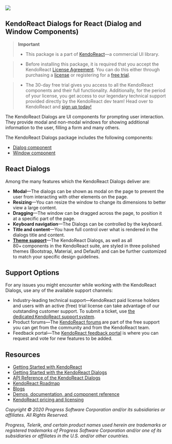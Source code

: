 <a href="https://www.telerik.com/kendo-react-ui/?utm_medium=referral&utm_source=npm&utm_campaign=kendo-ui-react-trial-npm-dialogs&utm_content=banner" target="_blank">
<img src="https://www.telerik.com/kendo-react-ui/npm-banner.svg">
</a>

## KendoReact Dialogs for React (Dialog and Window Components)

> **Important**
> * This package is а part of [KendoReact](https://www.telerik.com/kendo-react-ui/?utm_medium=referral&utm_source=npm&utm_campaign=kendo-ui-react-trial-npm-dialogs)&mdash;a commercial UI library.

> * Before installing this package, it is required that you accept the KendoReact [License Agreement](https://www.telerik.com/purchase/license-agreement/progress-kendoreact?utm_medium=referral&utm_source=npm&utm_campaign=kendo-ui-react-trial-npm-dialogs). You can do this either through purchasing a [license](https://www.telerik.com/kendo-react-ui/pricing/?utm_medium=referral&utm_source=npm&utm_campaign=kendo-ui-react-trial-npm-dialogs) or registering for a [free trial](https://www.telerik.com/download-login-v2-kendo-react-ui?utm_medium=referral&utm_source=npm&utm_campaign=kendo-ui-react-trial-npm-dialogs]).

> * The 30-day free trial gives you access to all the KendoReact components and their full functionality. Additionally, for the period of your license, you get access to our legendary technical support provided directly by the KendoReact dev team! Head over to KendoReact and [sign up today!](https://www.telerik.com/download-login-v2-kendo-react-ui?utm_medium=referral&utm_source=npm&utm_campaign=kendo-ui-react-trial-npm-dialogs)

The KendoReact Dialogs are UI components for prompting user interaction. They provide modal and non-modal windows for showing additional information to the user, filling a form and many others.

The KendoReact Dialogs package includes the following components:

* [Dialog component](https://www.telerik.com/kendo-react-ui/components/dialogs/dialog/?utm_medium=referral&utm_source=npm&utm_campaign=kendo-ui-react-trial-npm-dialogs)
* [Window component](https://www.telerik.com/kendo-react-ui/components/dialogs/window/?utm_medium=referral&utm_source=npm&utm_campaign=kendo-ui-react-trial-npm-dialogs)

## React Dialogs

Among the many features which the KendoReact Dialogs deliver are:

* **Modal**&mdash;The dialogs can be shown as modal on the page to prevent the user from interacting with other elements on the page.
* **Resizing**&mdash;You can resize the window to change its dimensions to better view a large content.
* **Dragging**&mdash;The window can be dragged across the page, to position it at a specific part of the page.
* **Keyboard navigation**&mdash;The Dialogs can be controlled by the keyboard.
* **Title and content**&mdash;You have full control over what is rendered in the dialogs title and content.
* [**Theme support**](https://www.telerik.com/kendo-react-ui/components/styling/?utm_medium=referral&utm_source=npm&utm_campaign=kendo-ui-react-trial-npm-dialogs)&mdash;The KendoReact Dialogs, as well as all 80+ components in the KendoReact suite, are styled in three polished themes (Bootstrap, Material, and Default) and can be further customized to match your specific design guidelines.

## Support Options

For any issues you might encounter while working with the KendoReact Dialogs, use any of the available support channels:

* Industry-leading technical support&mdash;KendoReact paid license holders and users with an active (free) trial license can take advantage of our outstanding customer support. To submit a ticket, use [the dedicated KendoReact support system](https://www.telerik.com/account/support-tickets?utm_medium=referral&utm_source=npm&utm_campaign=kendo-ui-react-trial-npm-all).
* Product forums&mdash;The [KendoReact forums](https://www.telerik.com/forums/kendo-ui-react?utm_medium=referral&utm_source=npm&utm_campaign=kendo-ui-react-trial-npm-all) are part of the free support you can get from the community and from the KendoReact team.
* Feedback portal&mdash;The [KendoReact feedback portal](https://feedback.telerik.com/kendo-react-ui?utm_medium=referral&utm_source=npm&utm_campaign=kendo-ui-react-trial-npm-all) is where you can request and vote for new features to be added.

## Resources

* [Getting Started with KendoReact](https://www.telerik.com/kendo-react-ui/getting-started/?utm_medium=referral&utm_source=npm&utm_campaign=kendo-ui-react-trial-npm-dialogs)
* [Getting Started with the KendoReact Dialogs](https://www.telerik.com/kendo-react-ui/components/dialogs/?utm_medium=referral&utm_source=npm&utm_campaign=kendo-ui-react-trial-npm-dialogs)
* [API Reference of the KendoReact Dialogs](https://www.telerik.com/kendo-react-ui/components/dialogs/api/?utm_medium=referral&utm_source=npm&utm_campaign=kendo-ui-react-trial-npm-dialogs)
* [KendoReact Roadmap](https://www.telerik.com/kendo-react-ui/roadmap/?utm_medium=referral&utm_source=npm&utm_campaign=kendo-ui-react-trial-npm-dialogs)
* [Blogs](https://www.telerik.com/blogs/tag/kendoreact?utm_medium=referral&utm_source=npm&utm_campaign=kendo-ui-react-trial-npm-dialogs)
* [Demos, documentation, and component reference](https://www.telerik.com/kendo-react-ui/components/?utm_medium=referral&utm_source=npm&utm_campaign=kendo-ui-react-trial-npm-dialogs)
* [KendoReact pricing and licensing](https://www.telerik.com/kendo-react-ui/pricing/?utm_medium=referral&utm_source=npm&utm_campaign=kendo-ui-react-trial-npm-dialogs)

*Copyright © 2020 Progress Software Corporation and/or its subsidiaries or affiliates. All Rights Reserved.*

*Progress, Telerik, and certain product names used herein are trademarks or registered trademarks of Progress Software Corporation and/or one of its subsidiaries or affiliates in the U.S. and/or other countries.*
